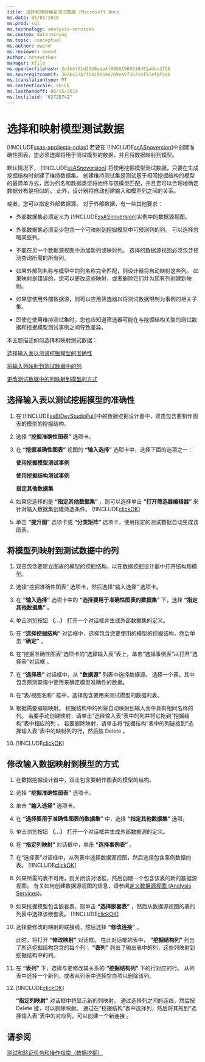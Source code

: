 ```yaml
---
title: 选择和映射模型测试数据 |Microsoft Docs
ms.date: 05/01/2018
ms.prod: sql
ms.technology: analysis-services
ms.custom: data-mining
ms.topic: conceptual
ms.author: owend
ms.reviewer: owend
author: minewiskan
manager: kfile
ms.openlocfilehash: 2e1b4751d21b9aea4f80561909910d81abbc3756
ms.sourcegitcommit: 3026c22b7fba19059a769ea5f367c4f51efaf286
ms.translationtype: MT
ms.contentlocale: zh-CN
ms.lasthandoff: 06/15/2019
ms.locfileid: "62725742"
---
```

# <a name="choose-and-map-model-testing-data"></a>选择和映射模型测试数据
[!INCLUDE[ssas-appliesto-sqlas](../../includes/ssas-appliesto-sqlas.md)]
  若要在 [!INCLUDE[ssASnoversion](../../includes/ssasnoversion-md.md)]中创建准确性图表，您必须选择将用于测试模型的数据，并且将数据映射到模型。  
  
 默认情况下， [!INCLUDE[ssASnoversion](../../includes/ssasnoversion-md.md)] 将使用挖掘模型测试数据，只要在生成挖掘结构时创建了维持数据集。 创建维持测试集是测试基于相同挖掘结构的模型的最简单方式，因为列名和数据类型将始终与该模型匹配，并且您可以合理地确定数据分布是相似的。 此外，设计器将自动创建输入和模型列之间的关系。  
  
 或者，您可以指定外部数据源。 对于外部数据，有一些其他要求：  
  
-   外部数据集必须定义为 [!INCLUDE[ssASnoversion](../../includes/ssasnoversion-md.md)]实例中的数据源视图。  
  
-   外部数据集必须至少包含一个可映射到挖掘模型中可预测列的列。 可以选择忽略某些列。  
  
-   不能在另一个数据源视图中添加新列或映射列。 选择的数据源视图必须包含预测查询所需的所有列。  
  
-   如果外部列名称与模型中的列名称完全匹配，则设计器将自动映射这些列。 如果映射是错误的，您可以更改这些映射，或者删除它们并为现有列创建新映射。  
  
-   如果您使用外部数据源，则可以应用筛选器以将测试数据限制为事例的相关子集。  
  
-   即使在使用维持测试集时，您也应知道筛选器可能在与挖掘结构关联的测试数据和挖掘模型测试事例之间导致差异。  
  
 本主题描述如何选择和映射测试数据：  
  
 [选择输入表以测试挖掘模型的准确性](#bkmk_SelectInputs)  
  
 [将输入列映射到测试数据中的列](#bkmk_MapColumns)  
  
 [更改测试数据中的列映射到模型的方式](#bkmk_ChangeMappings)  
  
##  <a name="bkmk_SelectInputs"></a> 选择输入表以测试挖掘模型的准确性  
  
1.  在 [!INCLUDE[ssBIDevStudioFull](../../includes/ssbidevstudiofull-md.md)]中的数据挖掘设计器中，双击包含要制作图表的模型的挖掘结构。  
  
2.  选择 **“挖掘准确性图表”** 选项卡。  
  
3.  在 **“挖掘准确性图表”** 视图的 **“输入选择”** 选项卡中，选择下面的选项之一：  
  
     **使用挖掘模型测试事例**  
  
     **使用挖掘结构测试事例**  
  
     **指定其他数据集**  
  
4.  如果您选择的是 **“指定其他数据集”** ，则可以选择单击 **“打开筛选器编辑器”** 来针对输入数据集创建筛选条件。 [!INCLUDE[clickOK](../../includes/clickok-md.md)]  
  
5.  单击 **“提升图”** 选项卡或 **“分类矩阵”** 选项卡，使用指定的测试数据自动生成该图表。  
  
##  <a name="bkmk_MapColumns"></a> 将模型列映射到测试数据中的列  
  
1.  双击包含要建立图表的模型的挖掘结构，以在数据挖掘设计器中打开结构和模型。  
  
2.  选择“挖掘准确性图表”  选项卡，然后选择“输入选择”  选项卡。  
  
3.  在 **“输入选择”** 选项卡中的 **“选择要用于准确性图表的数据集”** 下，选择 **“指定其他数据集”** 。  
  
4.  单击浏览按钮 **（...）** 打开一个对话框并生成外部数据集的定义。  
  
5.  在 **“选择挖掘结构”** 对话框中，选择包含您要使用的模型的挖掘结构，然后单击 **“确定”** 。  
  
6.  在“挖掘准确性图表”选项卡的“选择输入表”表上，单击“选择事例表”以打开“选择表”对话框     。  
  
7.  在 **“选择表”** 对话框中，从 **“数据源”** 列表中选择数据源。 选择一个表，其中包含预测查询中要用来确定模型准确性的数据。  
  
8.  在“表/视图名称”  框中，选择包含要用来测试模型的数据的表。  
  
9. 根据需要编辑映射。 挖掘结构中的列将自动映射到输入表中具有相同名称的列。 若要手动创建映射，请单击“选择输入表”表中的列并将它拖到“挖掘结构”表中相应的列   。 若要删除映射，请单击将“挖掘结构”表中的列链接到“选择输入表”表中的映射列的行，然后按 Delete   。  
  
10. [!INCLUDE[clickOK](../../includes/clickok-md.md)]  
  
##  <a name="bkmk_ChangeMappings"></a> 修改输入数据映射到模型的方式  
  
1.  在数据挖掘设计器中，双击包含要制作图表的模型的结构。  
  
2.  选择 **“挖掘准确性图表”** 选项卡。  
  
3.  单击 **“输入选择”** 选项卡。  
  
4.  在 **“选择要用于准确性图表的数据集”** 中，选择 **“指定其他数据集”** 选项。  
  
5.  单击浏览按钮 **（...）** 打开一个对话框并生成外部数据源的定义。  
  
6.  在 **“指定列映射”** 对话框中，单击 **“选择事例表”** 。  
  
7.  在“选择表”对话框中，从列表中选择数据源视图，然后选择包含事例数据的表。 [!INCLUDE[clickOK](../../includes/clickok-md.md)]  
  
8.  如果所需的表不可用，则关闭该对话框，然后创建一个包含该表的新的数据源视图。 有关如何创建数据源视图的信息，请参阅[定义数据源视图 (Analysis Services)](../../analysis-services/multidimensional-models/defining-a-data-source-view-analysis-services.md)。  
  
9. 如果挖掘模型包含嵌套表，则单击 **“选择嵌套表”** ，然后从数据源视图的表的列表中选择该嵌套表。 [!INCLUDE[clickOK](../../includes/clickok-md.md)]  
  
10. 选择要修改的映射的联接线，然后选择 **“修改连接”** 。  
  
     此时，将打开 **“修改映射”** 对话框。 在此对话框的表中， **“挖掘结构列”** 列出了所选挖掘结构包含的每个列； **“表列”** 列出了输出表中的列，这些列映射到挖掘结构中的列。  
  
11. 在 **“表列”** 下，选择与要修改其关系的 **“挖掘结构列”** 下的行对应的行。 从列表中选择一个新列，或者从列表中选择空白项以删除该列。  
  
12. [!INCLUDE[clickOK](../../includes/clickok-md.md)]  
  
     **“指定列映射”** 对话框中将显示新的列映射。 通过选择列之间的连线，然后按 Delete 键，可以删除映射。 通过在“挖掘结构”表中选择列，然后将其拖到“选择输入表”表中的对应列，可以创建一个新连接   。  
  
## <a name="see-also"></a>请参阅  
 [测试和验证任务和操作指南（数据挖掘）](../../analysis-services/data-mining/testing-and-validation-tasks-and-how-tos-data-mining.md)  
  
  
